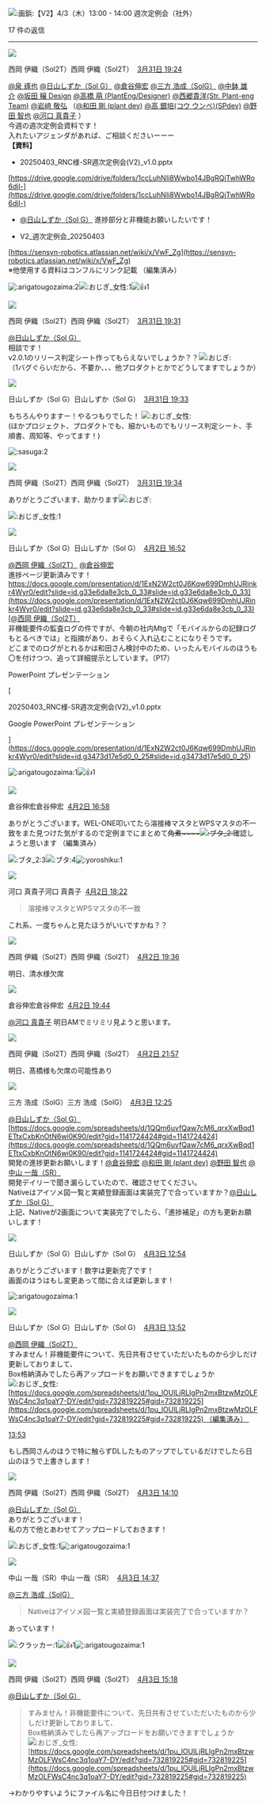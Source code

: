 ![:画鋲:](https://a.slack-edge.com/production-standard-emoji-assets/14.0/apple-medium/1f4cc@2x.png)【V2】4/3（木）13:00 - 14:00 週次定例会（社外）

17 件の返信

---

![](https://ca.slack-edge.com/T7L88TM38-U04KUHFF7SA-26c8126df351-48)

西岡 伊織（Sol2T）西岡 伊織（Sol2T）  [3月31日 19:24](https://sensyn-robotics.slack.com/archives/C067BTYKVS4/p1743416699657519?thread_ts=1743416403.059649&cid=C067BTYKVS4)  

[@泉 琢也](https://sensyn-robotics.slack.com/team/UAZ4T85NU) [@日山しずか（Sol G）](https://sensyn-robotics.slack.com/team/U0405EVJQSZ) [@倉谷伸宏](https://sensyn-robotics.slack.com/team/U07LW7F5ABA) [@三方 浩成（SolG）](https://sensyn-robotics.slack.com/team/U07P5SJBM71) [@中鉢 雄介](https://sensyn-robotics.slack.com/team/U019PLAMGLC) [@坂田 穣 Design](https://sensyn-robotics.slack.com/team/U01RTGBKSR5) [@高橋 萌 (PlantEng/Designer)](https://sensyn-robotics.slack.com/team/U07PL3ZPVKK) [@西郷貴洋(Str. Plant-eng Team)](https://sensyn-robotics.slack.com/team/U026FDZ6K5W) [@岩﨑 敬弘](https://sensyn-robotics.slack.com/team/UBYECLD5X) （[@和田 剛 (plant dev)](https://sensyn-robotics.slack.com/team/U07D1SN9CJ1) [@高 銀培(コウ ウンベ)(SPdev)](https://sensyn-robotics.slack.com/team/U0401RLBFM4) [@野田 智也](https://sensyn-robotics.slack.com/team/U07MMEVHBD3) [@河口 真貴子](https://sensyn-robotics.slack.com/team/U031FRESR55) ）  
今週の週次定例会資料です！  
入れたいアジェンダがあれば、ご相談くださいーーー  
**【資料】**  

- 20250403_RNC様-SR週次定例会(V2)_v1.0.pptx

[https://drive.google.com/drive/folders/1ccLuhNIi8Wwbo14JBgRQjTwhWRo6djl-](https://drive.google.com/drive/folders/1ccLuhNIi8Wwbo14JBgRQjTwhWRo6djl-)  

- [@日山しずか（Sol G）](https://sensyn-robotics.slack.com/team/U0405EVJQSZ) 進捗部分と非機能お願いしたいです！

- V2_週次定例会_20250403

[https://sensyn-robotics.atlassian.net/wiki/x/VwF_Zg](https://sensyn-robotics.atlassian.net/wiki/x/VwF_Zg)  
※他使用する資料はコンフルにリンク記載 （編集済み）

![:arigatougozaima:](https://emoji.slack-edge.com/T7L88TM38/arigatougozaima/9aeab1d64822f24f.png)2![:おじぎ_女性:](https://a.slack-edge.com/production-standard-emoji-assets/14.0/apple-small/1f647-200d-2640-fe0f@2x.png)1![:+1:](https://a.slack-edge.com/production-standard-emoji-assets/14.0/apple-small/1f44d@2x.png)1

![](https://ca.slack-edge.com/T7L88TM38-U04KUHFF7SA-26c8126df351-48)

西岡 伊織（Sol2T）西岡 伊織（Sol2T）  [3月31日 19:31](https://sensyn-robotics.slack.com/archives/C067BTYKVS4/p1743417116700409?thread_ts=1743416403.059649&cid=C067BTYKVS4)  

[@日山しずか（Sol G）](https://sensyn-robotics.slack.com/team/U0405EVJQSZ)  
相談です！  
v2.0.1のリリース判定シート作ってもらえないでしょうか？？![:おじぎ:](https://a.slack-edge.com/production-standard-emoji-assets/14.0/apple-medium/1f647@2x.png)  
（1バグぐらいだから、不要か、、、他プロダクトとかでどうしてますでしょうか）

![](https://ca.slack-edge.com/T7L88TM38-U0405EVJQSZ-000962c57304-48)

日山しずか（Sol G）日山しずか（Sol G）  [3月31日 19:33](https://sensyn-robotics.slack.com/archives/C067BTYKVS4/p1743417225502169?thread_ts=1743416403.059649&cid=C067BTYKVS4)  

もちろんやりますー！やるつもりでした！ ![:おじぎ_女性:](https://a.slack-edge.com/production-standard-emoji-assets/14.0/apple-medium/1f647-200d-2640-fe0f@2x.png)  
(ほかプロジェクト、プロダクトでも、細かいものでもリリース判定シート、手順書、周知等、やってます！)

![:sasuga:](https://emoji.slack-edge.com/T7L88TM38/sasuga/64460a5cc5af1588.png)2

![](https://ca.slack-edge.com/T7L88TM38-U04KUHFF7SA-26c8126df351-48)

西岡 伊織（Sol2T）西岡 伊織（Sol2T）  [3月31日 19:34](https://sensyn-robotics.slack.com/archives/C067BTYKVS4/p1743417278264239?thread_ts=1743416403.059649&cid=C067BTYKVS4)  

ありがとうございます、助かります![:おじぎ:](https://a.slack-edge.com/production-standard-emoji-assets/14.0/apple-medium/1f647@2x.png)

![:おじぎ_女性:](https://a.slack-edge.com/production-standard-emoji-assets/14.0/apple-small/1f647-200d-2640-fe0f@2x.png)1

![](https://ca.slack-edge.com/T7L88TM38-U0405EVJQSZ-000962c57304-48)

日山しずか（Sol G）日山しずか（Sol G）  [4月2日 16:52](https://sensyn-robotics.slack.com/archives/C067BTYKVS4/p1743580352094069?thread_ts=1743416403.059649&cid=C067BTYKVS4)  

[@西岡 伊織（Sol2T）](https://sensyn-robotics.slack.com/team/U04KUHFF7SA) [@倉谷伸宏](https://sensyn-robotics.slack.com/team/U07LW7F5ABA)  
進捗ページ更新済みです！  
[https://docs.google.com/presentation/d/1ExN2W2ct0J6Kqw699DmhUJRinkr4Wyr0/edit?slide=id.g33e6da8e3cb_0_33#slide=id.g33e6da8e3cb_0_33](https://docs.google.com/presentation/d/1ExN2W2ct0J6Kqw699DmhUJRinkr4Wyr0/edit?slide=id.g33e6da8e3cb_0_33#slide=id.g33e6da8e3cb_0_33)[@西岡 伊織（Sol2T）](https://sensyn-robotics.slack.com/team/U04KUHFF7SA)  
非機能要件の監査ログの件ですが、今朝の社内Mtgで「モバイルからの記録ログもとるべきでは」と指摘があり、おそらく入れ込むことになりそうです。  
どこまでのログがとれるかは和田さん検討中のため、いったんモバイルのほうも〇を付けつつ、追って詳細提示としています。（P17）

PowerPoint プレゼンテーション 

[

20250403_RNC様-SR週次定例会(V2)_v1.0.pptx

Google PowerPoint プレゼンテーション

](https://docs.google.com/presentation/d/1ExN2W2ct0J6Kqw699DmhUJRinkr4Wyr0/edit?slide=id.g3473d17e5d0_0_25#slide=id.g3473d17e5d0_0_25)

![:arigatougozaima:](https://emoji.slack-edge.com/T7L88TM38/arigatougozaima/9aeab1d64822f24f.png)1![:+1:](https://a.slack-edge.com/production-standard-emoji-assets/14.0/apple-small/1f44d@2x.png)1

![](https://ca.slack-edge.com/T7L88TM38-U07LW7F5ABA-9f1d1b6aa52f-48)

倉谷伸宏倉谷伸宏  [4月2日 16:58](https://sensyn-robotics.slack.com/archives/C067BTYKVS4/p1743580700624749?thread_ts=1743416403.059649&cid=C067BTYKVS4)  

ありがとうございます。WEL-ONE叩いてたら溶接棒マスタとWPSマスタの不一致をまた見つけた気がするので定例までにまとめて~~角煮~~~~![:ブタ_2:](https://a.slack-edge.com/production-standard-emoji-assets/14.0/apple-medium/1f416@2x.png)~~確認しようと思います （編集済み） 

![:ブタ_2:](https://a.slack-edge.com/production-standard-emoji-assets/14.0/apple-small/1f416@2x.png)3![:ブタ:](https://a.slack-edge.com/production-standard-emoji-assets/14.0/apple-small/1f437@2x.png)4![:yoroshiku:](https://emoji.slack-edge.com/T7L88TM38/yoroshiku/5c355388b17a71c9.png)1

![](https://ca.slack-edge.com/T7L88TM38-U031FRESR55-997870642417-48)

河口 真貴子河口 真貴子  [4月2日 18:22](https://sensyn-robotics.slack.com/archives/C067BTYKVS4/p1743585770037159?thread_ts=1743416403.059649&cid=C067BTYKVS4)  

> 溶接棒マスタとWPSマスタの不一致

これ系、一度ちゃんと見たほうがいいですかね？？

![](https://ca.slack-edge.com/T7L88TM38-U04KUHFF7SA-26c8126df351-48)

西岡 伊織（Sol2T）西岡 伊織（Sol2T）  [4月2日 19:36](https://sensyn-robotics.slack.com/archives/C067BTYKVS4/p1743590186011229?thread_ts=1743416403.059649&cid=C067BTYKVS4)  

明日、清水様欠席

![](https://ca.slack-edge.com/T7L88TM38-U07LW7F5ABA-9f1d1b6aa52f-48)

倉谷伸宏倉谷伸宏  [4月2日 19:44](https://sensyn-robotics.slack.com/archives/C067BTYKVS4/p1743590656885399?thread_ts=1743416403.059649&cid=C067BTYKVS4)  

[@河口 真貴子](https://sensyn-robotics.slack.com/team/U031FRESR55) 明日AMでミリミリ見ようと思います。

![](https://ca.slack-edge.com/T7L88TM38-U04KUHFF7SA-26c8126df351-48)

西岡 伊織（Sol2T）西岡 伊織（Sol2T）  [4月2日 21:57](https://sensyn-robotics.slack.com/archives/C067BTYKVS4/p1743598624498869?thread_ts=1743416403.059649&cid=C067BTYKVS4)  

明日、髙橋様も欠席の可能性あり

![](https://ca.slack-edge.com/T7L88TM38-U07P5SJBM71-dcf6cb51635d-48)

三方 浩成（SolG）三方 浩成（SolG）  [4月3日 12:25](https://sensyn-robotics.slack.com/archives/C067BTYKVS4/p1743650704928039?thread_ts=1743416403.059649&cid=C067BTYKVS4)  

[@日山しずか（Sol G）](https://sensyn-robotics.slack.com/team/U0405EVJQSZ)  
[https://docs.google.com/spreadsheets/d/1QQm6uvfQaw7cM6_qrxXwBqd1ETtxCxbKnOtN6wi0K90/edit?gid=1141724424#gid=1141724424](https://docs.google.com/spreadsheets/d/1QQm6uvfQaw7cM6_qrxXwBqd1ETtxCxbKnOtN6wi0K90/edit?gid=1141724424#gid=1141724424)  
開発の進捗更新お願いします！[@倉谷伸宏](https://sensyn-robotics.slack.com/team/U07LW7F5ABA) [@和田 剛 (plant dev)](https://sensyn-robotics.slack.com/team/U07D1SN9CJ1) [@野田 智也](https://sensyn-robotics.slack.com/team/U07MMEVHBD3) [@中山 一哉（SR）](https://sensyn-robotics.slack.com/team/U07PWRT53FF)  
開発デイリーで聞き漏らしていたので、確認させてください。  
Nativeはアイソメ図一覧と実績登録画面は実装完了で合っていますか？[@日山しずか（Sol G）](https://sensyn-robotics.slack.com/team/U0405EVJQSZ)  
上記、Nativeが2画面について実装完了でしたら、「進捗補足」の方も更新お願いします！

![](https://ca.slack-edge.com/T7L88TM38-U0405EVJQSZ-000962c57304-48)

日山しずか（Sol G）日山しずか（Sol G）  [4月3日 12:54](https://sensyn-robotics.slack.com/archives/C067BTYKVS4/p1743652460144319?thread_ts=1743416403.059649&cid=C067BTYKVS4)  

ありがとうございます！数字は更新完了です！  
画面のほうはもし変更あって間に合えば更新します！

![:arigatougozaima:](https://emoji.slack-edge.com/T7L88TM38/arigatougozaima/9aeab1d64822f24f.png)1

![](https://ca.slack-edge.com/T7L88TM38-U0405EVJQSZ-000962c57304-48)

日山しずか（Sol G）日山しずか（Sol G）  [4月3日 13:52](https://sensyn-robotics.slack.com/archives/C067BTYKVS4/p1743655978698209?thread_ts=1743416403.059649&cid=C067BTYKVS4)  

[@西岡 伊織（Sol2T）](https://sensyn-robotics.slack.com/team/U04KUHFF7SA)  
すみません！非機能要件について、先日共有させていただいたものから少しだけ更新しておりまして、  
Box格納済みでしたら再アップロードをお願いできますでしょうか![:おじぎ_女性:](https://a.slack-edge.com/production-standard-emoji-assets/14.0/apple-medium/1f647-200d-2640-fe0f@2x.png)  
[https://docs.google.com/spreadsheets/d/1pu_lOUlLjRLIgPn2mxBtzwMzOLFWsC4nc3q1oaY7-DY/edit?gid=732819225#gid=732819225](https://docs.google.com/spreadsheets/d/1pu_lOUlLjRLIgPn2mxBtzwMzOLFWsC4nc3q1oaY7-DY/edit?gid=732819225#gid=732819225) （編集済み） 

[13:53](https://sensyn-robotics.slack.com/archives/C067BTYKVS4/p1743656009493549?thread_ts=1743416403.059649&cid=C067BTYKVS4)

もし西岡さんのほうで特に触らずDLしたものアップでしているだけでしたら日山のほうで上書きします！

![](https://ca.slack-edge.com/T7L88TM38-U04KUHFF7SA-26c8126df351-48)

西岡 伊織（Sol2T）西岡 伊織（Sol2T）  [4月3日 14:10](https://sensyn-robotics.slack.com/archives/C067BTYKVS4/p1743657038267969?thread_ts=1743416403.059649&cid=C067BTYKVS4)  

[@日山しずか（Sol G）](https://sensyn-robotics.slack.com/team/U0405EVJQSZ)  
ありがとうございます！  
私の方で他とあわせてアップロードしておきます！

![:おじぎ_女性:](https://a.slack-edge.com/production-standard-emoji-assets/14.0/apple-small/1f647-200d-2640-fe0f@2x.png)1![:arigatougozaima:](https://emoji.slack-edge.com/T7L88TM38/arigatougozaima/9aeab1d64822f24f.png)1

![](https://ca.slack-edge.com/T7L88TM38-U07PWRT53FF-3f208bec0475-48)

中山 一哉（SR）中山 一哉（SR）  [4月3日 14:37](https://sensyn-robotics.slack.com/archives/C067BTYKVS4/p1743658660937719?thread_ts=1743416403.059649&cid=C067BTYKVS4)  

[@三方 浩成（SolG）](https://sensyn-robotics.slack.com/team/U07P5SJBM71)  

> Nativeはアイソメ図一覧と実績登録画面は実装完了で合っていますか？

あっています！

![:クラッカー:](https://a.slack-edge.com/production-standard-emoji-assets/14.0/apple-small/1f389@2x.png)1![:+1:](https://a.slack-edge.com/production-standard-emoji-assets/14.0/apple-small/1f44d@2x.png)1![:arigatougozaima:](https://emoji.slack-edge.com/T7L88TM38/arigatougozaima/9aeab1d64822f24f.png)1

![](https://ca.slack-edge.com/T7L88TM38-U04KUHFF7SA-26c8126df351-48)

西岡 伊織（Sol2T）西岡 伊織（Sol2T）  [4月3日 15:18](https://sensyn-robotics.slack.com/archives/C067BTYKVS4/p1743661080194959?thread_ts=1743416403.059649&cid=C067BTYKVS4)  

[@日山しずか（Sol G）](https://sensyn-robotics.slack.com/team/U0405EVJQSZ)  

> すみません！非機能要件について、先日共有させていただいたものから少しだけ更新しておりまして、  
> Box格納済みでしたら再アップロードをお願いできますでしょうか![:おじぎ_女性:](https://a.slack-edge.com/production-standard-emoji-assets/14.0/apple-medium/1f647-200d-2640-fe0f@2x.png)  
> [https://docs.google.com/spreadsheets/d/1pu_lOUlLjRLIgPn2mxBtzwMzOLFWsC4nc3q1oaY7-DY/edit?gid=732819225#gid=732819225](https://docs.google.com/spreadsheets/d/1pu_lOUlLjRLIgPn2mxBtzwMzOLFWsC4nc3q1oaY7-DY/edit?gid=732819225#gid=732819225)

→わかりやすいようにファイル名に今日日付つけました！